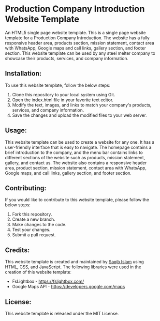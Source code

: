 # Production Company Introduction Website Template
An HTML5 single page website template. This is a single page website template for a Production Company Introduction. The website has a fully responsive header area, products section, mission statement, contact area with WhatsApp, Google maps and call links, gallery section, and footer section. This website template can be used by any steel melter company to showcase their products, services, and company information.

## Installation:
To use this website template, follow the below steps:
1. Clone this repository to your local system using Git.
2. Open the index.html file in your favorite text editor.
3. Modify the text, images, and links to match your company's products, services, and company information.
4. Save the changes and upload the modified files to your web server.

## Usage:
This website template can be used to create a website for any one. It has a user-friendly interface that is easy to navigate. The homepage contains a brief introduction to the company, and the menu bar contains links to different sections of the website such as products, mission statement, gallery, and contact us. The website also contains a responsive header area, product section, mission statement, contact area with WhatsApp, Google maps, and call links, gallery section, and footer section.

## Contributing:
If you would like to contribute to this website template, please follow the below steps:
1. Fork this repository.
2. Create a new branch.
3. Make changes to the code.
4. Test your changes.
5. Submit a pull request.

## Credits:
This website template is created and maintained by [Saqib Islam](https://saqibtech.com "Saqib Islam - UI/UX Designer & Fullstack Developer.") using HTML, CSS, and JavaScript. The following libraries were used in the creation of this website template:
* FsLightbox - https://fslightbox.com/
* Google Maps API - https://developers.google.com/maps

## License:
This website template is released under the MIT License.
